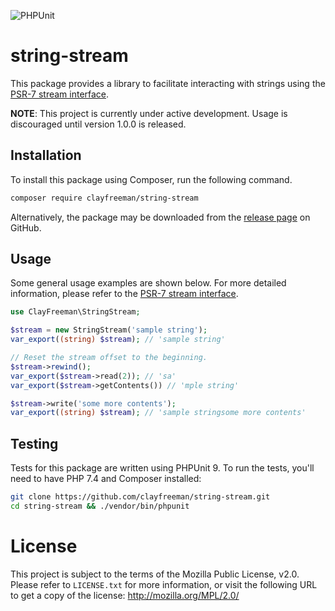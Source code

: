 ![PHPUnit](https://github.com/clayfreeman/string-stream/workflows/PHPUnit/badge.svg)

# string-stream

This package provides a library to facilitate interacting with strings using the
[PSR-7 stream interface].

**NOTE**: This project is currently under active development. Usage is
discouraged until version 1.0.0 is released.

## Installation

To install this package using Composer, run the following command.

```bash
composer require clayfreeman/string-stream
```

Alternatively, the package may be downloaded from the [release page] on GitHub.

## Usage

Some general usage examples are shown below. For more detailed information,
please refer to the [PSR-7 stream interface].

```php
use ClayFreeman\StringStream;

$stream = new StringStream('sample string');
var_export((string) $stream); // 'sample string'

// Reset the stream offset to the beginning.
$stream->rewind();
var_export($stream->read(2)); // 'sa'
var_export($stream->getContents()) // 'mple string'

$stream->write('some more contents');
var_export((string) $stream); // 'sample stringsome more contents'
```

## Testing

Tests for this package are written using PHPUnit 9. To run the tests, you'll
need to have PHP 7.4 and Composer installed:

```bash
git clone https://github.com/clayfreeman/string-stream.git
cd string-stream && ./vendor/bin/phpunit
```

# License

This project is subject to the terms of the Mozilla Public License, v2.0. Please
refer to `LICENSE.txt` for more information, or visit the following URL to get a
copy of the license: http://mozilla.org/MPL/2.0/

[PSR-7 stream interface]: https://www.php-fig.org/psr/psr-7/#34-psrhttpmessagestreaminterface
[release page]: https://github.com/clayfreeman/string-stream/releases
